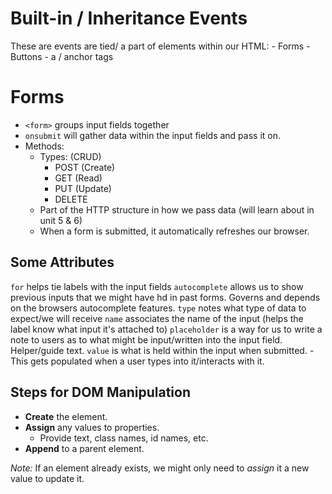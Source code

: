 # Built-in / Inheritance Events
These are events are tied/ a part of elements within our HTML: 
    - Forms
    - Buttons
    - a / anchor tags

# Forms
- ```<form>``` groups input fields together
- ```onsubmit``` will gather data within the input fields and pass it on.
- Methods: 
    - Types: (CRUD)
        - POST (Create)
        - GET (Read)
        - PUT (Update)
        - DELETE 
    - Part of the HTTP structure in how we pass data (will learn about in unit 5 & 6)
    - When a form is submitted, it automatically refreshes our browser. 

## Some Attributes
```for``` helps tie labels with the input fields 
```autocomplete``` allows us to show previous inputs that we might have hd in past forms. Governs and depends on the browsers autocomplete features.
```type``` notes what type of data to expect/we will receive
```name``` associates the name of the input (helps the label know what input it's attached to)
```placeholder``` is a way for us to write a note to users as to what might be input/written into the input field. Helper/guide text. 
```value``` is what is held within the input when submitted.
    - This gets populated when a user types into it/interacts with it. 

   ## Steps for DOM Manipulation
- **Create** the element.
- **Assign** any values to properties.
  - Provide text, class names, id names, etc.
- **Append** to a parent element.

*Note:* If an element already exists, we might only need to *assign* it a new value to update it. 